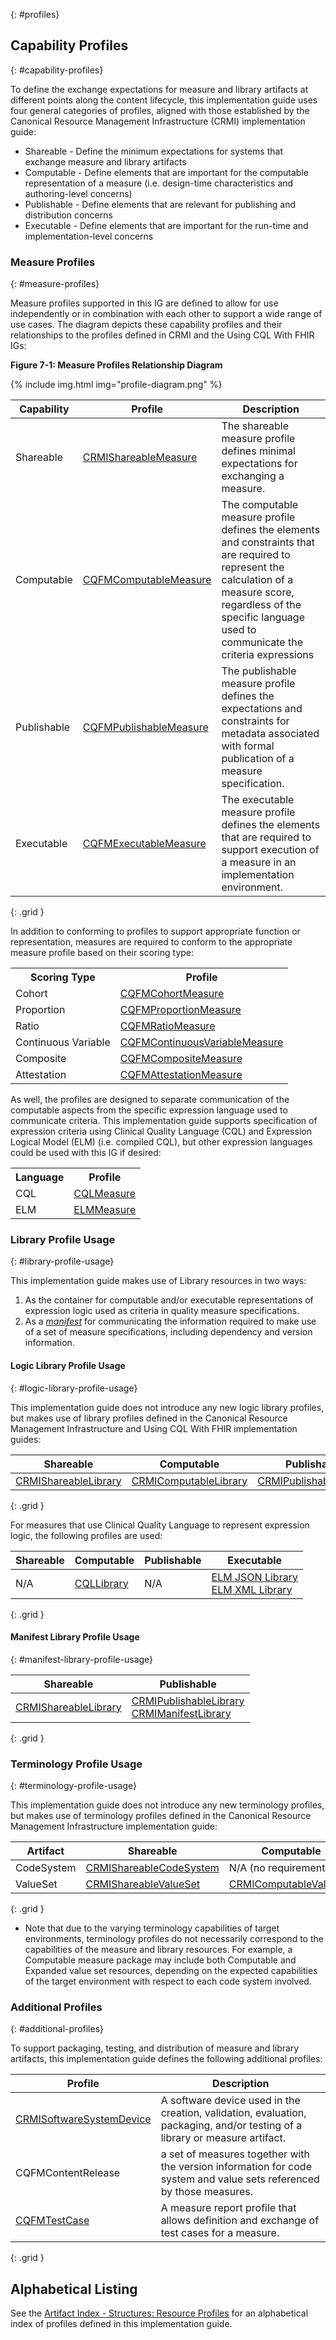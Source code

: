 {: #profiles}

## Capability Profiles
{: #capability-profiles}

To define the exchange expectations for measure and library artifacts at different points along the content lifecycle, this implementation guide uses four general categories of profiles, aligned with those established by the Canonical Resource Management Infrastructure (CRMI) implementation guide:

* Shareable - Define the minimum expectations for systems that exchange measure and library artifacts
* Computable - Define elements that are important for the computable representation of a measure (i.e. design-time characteristics and authoring-level concerns)
* Publishable - Define elements that are relevant for publishing and distribution concerns
* Executable - Define elements that are important for the run-time and implementation-level concerns

### Measure Profiles
{: #measure-profiles}

Measure profiles supported in this IG are defined to allow for use independently or in combination with each other to support a wide range of use cases. The diagram depicts these capability profiles and their relationships to the profiles defined in CRMI and the Using CQL With FHIR IGs:

<b>Figure 7-1: Measure Profiles Relationship Diagram</b>

{% include img.html img="profile-diagram.png" %}

| **Capability** | **Profile** | **Description** |
|----|----|----|
| Shareable | [CRMIShareableMeasure]({{site.data.fhir.ver.crmi}}/StructureDefinition-crmi-shareablemeasure.html)  |  The shareable measure profile defines minimal expectations for exchanging a measure.  | 
| Computable | [CQFMComputableMeasure](StructureDefinition-computable-measure-cqfm.html)  |  The computable measure profile defines the elements and constraints that are required to represent the calculation of a measure score, regardless of the specific language used to communicate the criteria expressions   |
| Publishable | [CQFMPublishableMeasure](StructureDefinition-publishable-measure-cqfm.html)  |  The publishable measure profile defines the expectations and constraints for metadata associated with formal publication of a measure specification.   | 
| Executable | [CQFMExecutableMeasure](StructureDefinition-executable-measure-cqfm.html)  | The executable measure profile defines the elements that are required to support execution of a measure in an implementation environment.    | 
{: .grid }

In addition to conforming to profiles to support appropriate function or representation, measures are required to conform to the appropriate measure profile based on their scoring type:

<table class="grid">
  <tr><th>Scoring Type</th><th>Profile</th></tr>
  <tr><td>Cohort</td><td><a href="StructureDefinition-cohort-measure-cqfm.html">CQFMCohortMeasure</a></td></tr>
  <tr><td>Proportion</td><td><a href="StructureDefinition-proportion-measure-cqfm.html">CQFMProportionMeasure</a></td></tr>
  <tr><td>Ratio</td><td><a href="StructureDefinition-ratio-measure-cqfm.html">CQFMRatioMeasure</a></td></tr>
  <tr><td>Continuous Variable</td><td><a href="StructureDefinition-cv-measure-cqfm.html">CQFMContinuousVariableMeasure</a></td></tr>
  <tr><td>Composite</td><td><a href="StructureDefinition-composite-measure-cqfm.html">CQFMCompositeMeasure</a></td></tr>
  <tr><td>Attestation</td><td><a href="StructureDefinition-attestation-measure-cqfm.html">CQFMAttestationMeasure</a></td></tr>
</table>

As well, the profiles are designed to separate communication of the computable aspects from the specific expression language used to communicate criteria. This implementation guide supports specification of expression criteria using Clinical Quality Language (CQL) and Expression Logical Model (ELM) (i.e. compiled CQL), but other expression languages could be used with this IG if desired:

<table class="grid">
  <tr><th>Language</th><th>Profile</th></tr>
  <tr><td>CQL</td><td><a href="StructureDefinition-cql-measure-cqfm.html">CQLMeasure</a></td></tr>
  <tr><td>ELM</td><td><a href="StructureDefinition-elm-measure-cqfm.html">ELMMeasure</a></td></tr>
</table>

### Library Profile Usage
{: #library-profile-usage}

This implementation guide makes use of Library resources in two ways:

1. As the container for computable and/or executable representations of expression logic used as criteria in quality measure specifications.
2. As a [_manifest_]({{site.data.fhir.ver.crmi}}/version-manifest.html) for communicating the information required to make use of a set of measure specifications, including dependency and version information.

#### Logic Library Profile Usage
{: #logic-library-profile-usage}

This implementation guide does not introduce any new logic library profiles, but makes use of library profiles defined in the Canonical Resource Management Infrastructure and Using CQL With FHIR implementation guides:

| **Shareable** | **Computable** | **Publishable** | **Executable** |
|----|----|----|----|
| [CRMIShareableLibrary]({{site.data.fhir.ver.crmi}}/StructureDefinition-crmi-shareablelibrary.html) | [CRMIComputableLibrary]({{site.data.fhir.ver.crmi}}/StructureDefinition-crmi-computablelibrary.html) | [CRMIPublishableLibrary]({{site.data.fhir.ver.crmi}}/StructureDefinition-crmi-publishablelibrary.html) | [CRMIExecutableLibrary]({{site.data.fhir.ver.crmi}}/StructureDefinition-crmi-executablelibrary.html)  |
{: .grid }

For measures that use Clinical Quality Language to represent expression logic, the following profiles are used:
 
| **Shareable** | **Computable** | **Publishable** | **Executable** |
|----|----|----|----|
| N/A | [CQLLibrary]({{site.data.fhir.ver.cql}}/StructureDefinition-cql-library.html) | N/A | [ELM JSON Library]({{site.data.fhir.ver.cql}}/StructureDefinition-elm-json-library.html) <br/> [ELM XML Library]({{site.data.fhir.ver.cql}}/StructureDefinition-elm-xml-library.html)  |
{: .grid }

#### Manifest Library Profile Usage
{: #manifest-library-profile-usage}

| **Shareable** | **Publishable** |
|----|----|
| [CRMIShareableLibrary]({{site.data.fhir.ver.crmi}}/StructureDefinition-crmi-shareablelibrary.html) | [CRMIPublishableLibrary]({{site.data.fhir.ver.crmi}}/StructureDefinition-crmi-publishablelibrary.html) <br/>[CRMIManifestLibrary]({{site.data.fhir.ver.crmi}}/StructureDefinition-crmi-manifestlibrary.html) |
{: .grid }

### Terminology Profile Usage
{: #terminology-profile-usage}

This implementation guide does not introduce any new terminology profiles, but makes use of terminology profiles defined in the Canonical Resource Management Infrastructure implementation guide:

| **Artifact** | **Shareable** | **Computable** | **Publishable** | **Executable** |
|----|----|----|----|----|
| CodeSystem | [CRMIShareableCodeSystem]({{site.data.fhir.ver.crmi}}/StructureDefinition-crmi-shareablecodesystem.html) | N/A (no requirements) | [CRMIPublishableCodeSytems]({{site.data.fhir.ver.crmi}}/StructureDefinition-crmi-publishablecodesystem.html) | N/A (no requirements) |
| ValueSet | [CRMIShareableValueSet]({{site.data.fhir.ver.crmi}}/StructureDefinition-crmi-shareablevalueset.html) | [CRMIComputableValueSet]({{site.data.fhir.ver.crmi}}/StructureDefinition-crmi-computablevalueset.html) | [CRMIPublishableValueSet]({{site.data.fhir.ver.crmi}}/StructureDefinition-crmi-publishablevalueset.html) | [CRMIExpandedValueSet]({{site.data.fhir.ver.crmi}}/StructureDefinition-crmi-expandedvalueset.html) |
{: .grid }

* Note that due to the varying terminology capabilities of target environments, terminology profiles do not necessarily correspond to the capabilities of the measure and library resources. For example, a Computable measure package may include both Computable and Expanded value set resources, depending on the expected capabilities of the target environment with respect to each code system involved. 

### Additional Profiles
{: #additional-profiles}

To support packaging, testing, and distribution of measure and library artifacts, this implementation guide defines the following additional profiles: 

| **Profile** | **Description** | 
|----|----|
| [CRMISoftwareSystemDevice]({{site.data.fhir.ver.crmi}}/StructureDefinition-crmi-softwaresystemdevice.html) | A software device used in the creation, validation, evaluation, packaging, and/or testing of a library or measure artifact.  |
| CQFMContentRelease |  a set of measures together with the version information for code system and value sets referenced by those measures.  |
| [CQFMTestCase](StructureDefinition-test-case-cqfm.html) | A measure report profile that allows definition and exchange of test cases for a measure.  |
{: .grid }

## Alphabetical Listing

See the [Artifact Index - Structures: Resource Profiles](artifacts.html#structures-resource-profiles) for an alphabetical index of profiles defined in this implementation guide.
